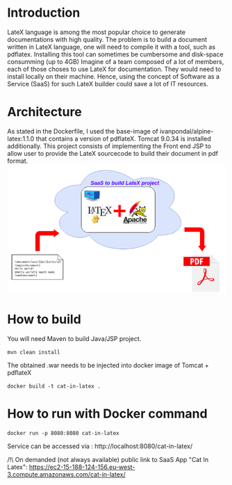 # Introduction
LateX language is among the most popular choice to generate documentations with high quality.
The problem is to build a document written in LateX language, one will need to compile it with a tool, such as pdflatex.
Installing this tool can sometimes be cumbersome and disk-space consumming (up to 4GB)
Imagine of a team composed of a lot of members, each of those choses to use LateX for documentation. They would need to install locally on their machine.
Hence, using the concept of Software as a Service (SaaS) for such LateX builder could save a lot of IT resources.
# Architecture
As stated in the Dockerfile, I used the base-image of ivanpondal/alpine-latex:1.1.0 that contains a version of pdflateX.
Tomcat 9.0.34 is installed additionally.
This project consists of implementing the Front end JSP to allow user to provide the LateX sourcecode to build their document in pdf format.
![Project Architecture](Architecture-CatInLatex.png)
# How to build
You will need Maven to build Java/JSP project.
```
mvn clean install
```
The obtained .war needs to be injected into docker image of Tomcat + pdflateX
```
docker build -t cat-in-latex .
```

# How to run with Docker command
```
docker run -p 8080:8080 cat-in-latex
```
Service can be accessed via : http://localhost:8080/cat-in-latex/

/!\ On demanded (not always available) public link to SaaS App "Cat In Latex": https://ec2-15-188-124-156.eu-west-3.compute.amazonaws.com/cat-in-latex/

